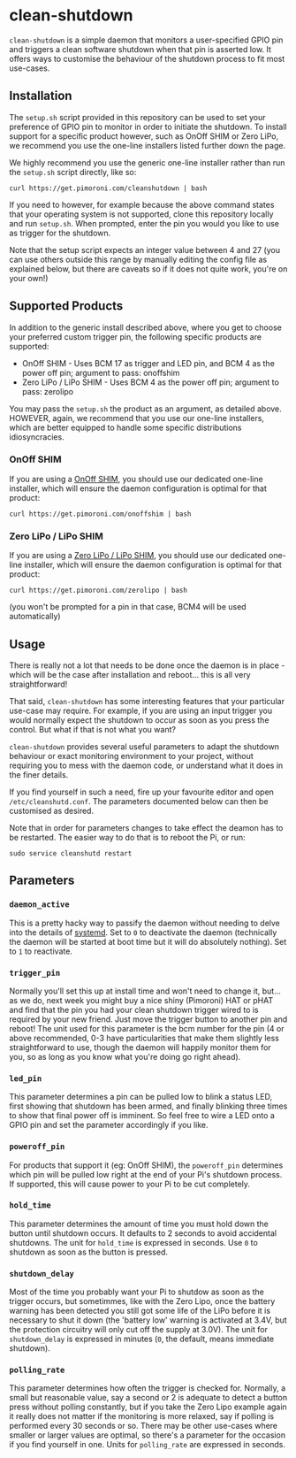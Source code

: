 # clean-shutdown

`clean-shutdown` is a simple daemon that monitors a user-specified GPIO pin and triggers a clean software shutdown when that pin is asserted low. It offers ways to customise the behaviour of the shutdown process to fit most use-cases.

## Installation

The `setup.sh` script provided in this repository can be used to set your preference of GPIO pin to monitor in order to initiate the shutdown. To install support for a specific product however, such as OnOff SHIM or Zero LiPo, we recommend you use the one-line installers listed further down the page.

We highly recommend you use the generic one-line installer rather than run the `setup.sh` script directly, like so:

```
curl https://get.pimoroni.com/cleanshutdown | bash
```

If you need to however, for example because the above command states that your operating system is not supported, clone this repository locally and run `setup.sh`. When prompted, enter the pin you would you like to use as trigger for the shutdown.

Note that the setup script expects an integer value between 4 and 27 (you can use others outside this range by manually editing the config file as explained below, but there are caveats so if it does not quite work, you're on your own!)

## Supported Products

In addition to the generic install described above, where you get to choose your preferred custom trigger pin, the following specific products are supported:

* OnOff SHIM - Uses BCM 17 as trigger and LED pin, and BCM 4 as the power off pin; argument to pass: onoffshim
* Zero LiPo / LiPo SHIM - Uses BCM 4 as the power off pin; argument to pass: zerolipo

You may pass the `setup.sh` the product as an argument, as detailed above. HOWEVER, again, we recommend that you use our one-line installers, which are better equipped to handle some specific distributions idiosyncracies.

### OnOff SHIM

If you are using a [OnOff SHIM](https://shop.pimoroni.com/products/onoff-shim), you should use our dedicated one-line installer, which will ensure the daemon configuration is optimal for that product:

```
curl https://get.pimoroni.com/onoffshim | bash
```

### Zero LiPo / LiPo SHIM

If you are using a [Zero LiPo / LiPo SHIM](https://shop.pimoroni.com/products/zero-lipo), you should use our dedicated one-line installer, which will ensure the daemon configuration is optimal for that product:

```
curl https://get.pimoroni.com/zerolipo | bash
```
(you won't be prompted for a pin in that case, BCM4 will be used automatically)


## Usage

There is really not a lot that needs to be done once the daemon is in place - which will be the case after installation and reboot... this is all very straightforward!

That said, `clean-shutdown` has some interesting features that your particular use-case may require. For example, if you are using an input trigger you would normally expect the shutdown to occur as soon as you press the control. But what if that is not what you want?

`clean-shutdown` provides several useful parameters to adapt the shutdown behaviour or exact monitoring environment to your project, without requiring you to mess with the daemon code, or understand what it does in the finer details.

If you find yourself in such a need, fire up your favourite editor and open `/etc/cleanshutd.conf`. The parameters documented below can then be customised as desired.

Note that in order for parameters changes to take effect the deamon has to be restarted. The easier way to do that is to reboot the Pi, or run:

```
sudo service cleanshutd restart
```

## Parameters

### `daemon_active`

This is a pretty hacky way to passify the daemon without needing to delve into the details of [systemd](https://www.freedesktop.org/wiki/Software/systemd/). Set to `0` to deactivate the daemon (technically the daemon will be started at boot time but it will do absolutely nothing). Set to `1` to reactivate.

### `trigger_pin`

Normally you'll set this up at install time and won't need to change it, but... as we do, next week you might buy a nice shiny (Pimoroni) HAT or pHAT and find that the pin you had your clean shutdown trigger wired to is required by your new friend. Just move the trigger button to another pin and reboot! The unit used for this parameter is the bcm number for the pin (4 or above recommended, 0-3 have particularities that make them slightly less straightforward to use, though the daemon will happily monitor them for you, so as long as you know what you're doing go right ahead).

### `led_pin`

This parameter determines a pin can be pulled low to blink a status LED, first showing that shutdown has been armed, and finally blinking three times to show that final power off is imminent. So feel free to wire a LED onto a GPIO pin and set the parameter accordingly if you like.

### `poweroff_pin`

For products that support it (eg: OnOff SHIM), the `poweroff_pin` determines which pin will be pulled low right at the end of your Pi's shutdown process. If supported, this will cause power to your Pi to be cut completely.

### `hold_time`

This parameter determines the amount of time you must hold down the button until shutdown occurs. It defaults to 2 seconds to avoid accidental shutdowns. The unit for `hold_time` is expressed in seconds. Use `0` to shutdown as soon as the button is pressed.

### `shutdown_delay`

Most of the time you probably want your Pi to shutdow as soon as the trigger occurs, but sometimmes, like with the Zero Lipo, once the battery warning has been detected you still got some life of the LiPo before it is necessary to shut it down (the 'battery low' warning is activated at 3.4V, but the protection circuitry will only cut off the supply at 3.0V). The unit for `shutdown_delay` is expressed in minutes (`0`, the default, means immediate shutdown).

### `polling_rate`

This parameter determines how often the trigger is checked for. Normally, a small but reasonable value, say a second or 2 is adequate to detect a button press without polling constantly, but if you take the Zero Lipo example again it really does not matter if the monitoring is more relaxed, say if polling is performed every 30 seconds or so. There may be other use-cases where smaller or larger values are optimal, so there's a parameter for the occasion if you find yourself in one. Units for `polling_rate` are expressed in seconds.
